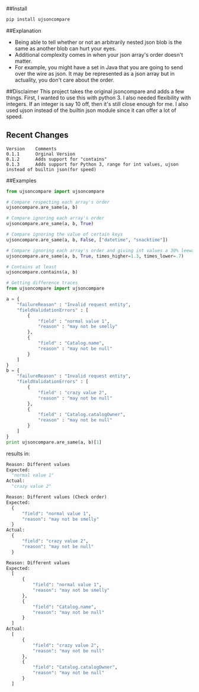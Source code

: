 ##Install
```bash
pip install ujsoncompare
```

##Explanation
*  Being able to tell whether or not an arbitrarily nested json blob is the same as another blob can hurt your eyes.
*  Additional complexity comes in when your json array's order doesn't matter.
*  For example, you might have a set in Java that you are going to send over the wire as json. It may be represented as a json array but in actuality, you don't care about the order.

##Disclaimer
This project takes the original jsoncompare and adds a few things. First, I wanted to use this with python 3. I also needed flexibility with integers.
If an integer is say 10 off, then it's still close enough for me. I also used ujson instead of the builtin json module since it can offer a lot of speed.

## Recent Changes
    Version    Comments
    0.1.1      Orginal Version
    0.1.2      Adds support for "contains"
    0.1.3      Adds support for Python 3, range for int values, ujson instead of builtin json(for speed)

##Examples
```python
from ujsoncompare import ujsoncompare

# Compare respecting each array's order
ujsoncompare.are_same(a, b)

# Compare ignoring each array's order
ujsoncompare.are_same(a, b, True)

# Compare ignoring the value of certain keys
ujsoncompare.are_same(a, b, False, ["datetime", "snacktime"])

# Compare ignoring each array's order and giving int values a 30% leeway
ujsoncompare.are_same(a, b, True, times_higher=1.3, times_lower=.7)

# Contains at least
ujsoncompare.contains(a, b)

```

```python
# Getting difference traces
from ujsoncompare import ujsoncompare

a = {
    "failureReason" : "Invalid request entity",
    "fieldValidationErrors" : [
        {
            "field" : "normal value 1",
            "reason" : "may not be smelly"
        },
        {
            "field" : "Catalog.name",
            "reason" : "may not be null"
        }
    ]
}
b = {
    "failureReason" : "Invalid request entity",
    "fieldValidationErrors" : [
        {
            "field" : "crazy value 2",
            "reason" : "may not be null"
        },
        {
            "field" : "Catalog.catalogOwner",
            "reason" : "may not be null"
        }
    ]
}
print ujsoncompare.are_same(a, b)[1]
```
results in:

```python
Reason: Different values
Expected:
  "normal value 1"
Actual:
  "crazy value 2"

Reason: Different values (Check order)
Expected:
  {
      "field": "normal value 1", 
      "reason": "may not be smelly"
  }
Actual:
  {
      "field": "crazy value 2", 
      "reason": "may not be null"
  }

Reason: Different values
Expected:
  [
      {
          "field": "normal value 1", 
          "reason": "may not be smelly"
      }, 
      {
          "field": "Catalog.name", 
          "reason": "may not be null"
      }
  ]
Actual:
  [
      {
          "field": "crazy value 2", 
          "reason": "may not be null"
      }, 
      {
          "field": "Catalog.catalogOwner", 
          "reason": "may not be null"
      }
  ]
```
